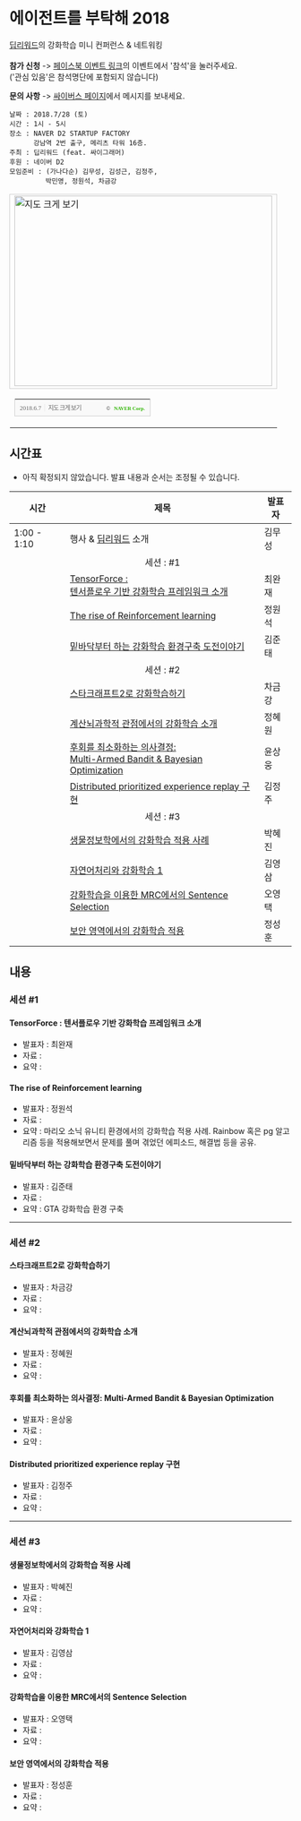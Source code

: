 # 에이전트를 부탁해 2018

<a href="https://www.facebook.com/groups/DeepReward/" onclick="ga('send', 'event', 'OutLink', 'Facebook Click', 'DeepReward Facebook');">딥리워드</a>의 강화학습 미니 컨퍼런스 & 네트워킹<br><br>
<b>참가 신청</b> -> 
<a href="https://www.facebook.com/events/634722176861383/" onclick="ga('send', 'event', 'OutLink', 'Facebook Click', 'Facebook Event - Take care of my agent 2018');">페이스북 이벤트 링크</a>의 이벤트에서 '참석'을 눌러주세요.<br>
('관심 있음'은 참석명단에 포함되지 않습니다)

<b>문의 사항</b> ->
<a href="https://www.facebook.com/thepsybus/" onclick="ga('send', 'event', 'OutLink', 'Facebook Click', 'Psybus Facebook');">싸이버스 페이지</a>에서 메시지를 보내세요.

```
날짜 : 2018.7/28 (토)
시간 : 1시 - 5시
장소 : NAVER D2 STARTUP FACTORY
      강남역 2번 출구, 메리츠 타워 16층.
주최 : 딥리워드 (feat. 싸이그래머)
후원 : 네이버 D2
모임준비 : (가나다순) 김무성, 김성근, 김정주, 
         박민영, 정원석, 차금강 
```

<table cellpadding="0" cellspacing="0" width="462"> <tr> <td style="border:1px solid #cecece;"><a href="https://map.naver.com/?searchCoord=23253178a074931c3f521abc8715ba966285fbc638ec2d6651121b57c1092b65&query=TkFWRVIgRDIgU1RBUlRVUCBGQUNUT1JZ&tab=1&lng=c9155879b5e6034bc84c7124728e3fdf&mapMode=0&mpx=a78aa4df160c7872f2d8e09f28eb5282e36859871936ee02a4e439d705312abf9acaced05af038e53afdec80e7fa77bf&lat=1129c8535ea7581fbe30025ecee64853&dlevel=12&enc=b64&menu=location&__fromRestorer=true" target="_blank"><img src="http://prt.map.naver.com/mashupmap/print?key=p1528347157058_1954321520" width="460" height="340" alt="지도 크게 보기" title="지도 크게 보기" border="0" style="vertical-align:top;"/></a></td> </tr> <tr> <td> <table cellpadding="0" cellspacing="0" width="100%"> <tr> <td height="30" bgcolor="#f9f9f9" align="left" style="padding-left:9px; border-left:1px solid #cecece; border-bottom:1px solid #cecece;"> <span style="font-family: tahoma; font-size: 11px; color:#666;">2018.6.7</span>&nbsp;<span style="font-size: 11px; color:#e5e5e5;">|</span>&nbsp;<a style="font-family: dotum,sans-serif; font-size: 11px; color:#666; text-decoration: none; letter-spacing: -1px;" href="https://map.naver.com/?searchCoord=23253178a074931c3f521abc8715ba966285fbc638ec2d6651121b57c1092b65&query=TkFWRVIgRDIgU1RBUlRVUCBGQUNUT1JZ&tab=1&lng=c9155879b5e6034bc84c7124728e3fdf&mapMode=0&mpx=a78aa4df160c7872f2d8e09f28eb5282e36859871936ee02a4e439d705312abf9acaced05af038e53afdec80e7fa77bf&lat=1129c8535ea7581fbe30025ecee64853&dlevel=12&enc=b64&menu=location&__fromRestorer=true" target="_blank">지도 크게 보기</a> </td> <td width="98" bgcolor="#f9f9f9" align="right" style="text-align:right; padding-right:9px; border-right:1px solid #cecece; border-bottom:1px solid #cecece;"> <span style="float:right;"><span style="font-size:9px; font-family:Verdana, sans-serif; color:#444;">&copy;&nbsp;</span>&nbsp;<a style="font-family:tahoma; font-size:9px; font-weight:bold; color:#2db400; text-decoration:none;" href="http://www.nhncorp.com" target="_blank">NAVER Corp.</a></span> </td> </tr> </table> </td> </tr> </table>

## 시간표

* 아직 확정되지 않았습니다. 발표 내용과 순서는 조정될 수 있습니다.

|시간| 제목  |  발표자  |
|---|---|---|
| 1:00 - 1:10 | 행사 & <a href="https://www.facebook.com/groups/DeepReward/" onclick="ga('send', 'event', 'OutLink', 'DeepReward Facebook');">딥리워드</a> 소개  | 김무성  |
||<center>세션 : #1</center>||
|   | <a href="https://deepreward.github.io/Take-care-of-my-agent/#tensorforce--텐서플로우-기반-강화학습-프레임워크-소개" onclick="ga('send', 'event', 'InLink', 'Title Click', 'TensorForce : 텐서플로우 기반 강화학습 프레임워크 소개');">TensorForce : <br>텐서플로우 기반 강화학습 프레임워크 소개</a> | 최완재 |
|   | <a href="https://deepreward.github.io/Take-care-of-my-agent/#the-rise-of-reinforcement-learning" onclick="ga('send', 'event', 'InLink', 'Title Click', 'The rise of Reinforcement learning');">The rise of Reinforcement learning</a>  | 정원석  |
|   | <a href="https://deepreward.github.io/Take-care-of-my-agent/#밑바닥부터-하는-강화학습-환경구축-도전이야기" onclick="ga('send', 'event', 'InLink', 'Title Click', '밑바닥부터 하는 강화학습 환경구축 도전이야기');"> 밑바닥부터 하는 강화학습 환경구축 도전이야기</a> | 김준태  |
||<center>세션 : #2</center>||
|   | <a href="https://deepreward.github.io/Take-care-of-my-agent/#스타크래프트2로-강화학습하기" onclick="ga('send', 'event', 'InLink', 'Title Click', '계산뇌과학적 관점에서의 강화학습 소개');">스타크래프트2로 강화학습하기</a> | 차금강  |
|   | <a href="https://deepreward.github.io/Take-care-of-my-agent/#계산뇌과학적-관점에서의-강화학습-소개" onclick="ga('send', 'event', 'InLink', 'Title Click', '계산뇌과학적 관점에서의 강화학습 소개');">계산뇌과학적 관점에서의 강화학습 소개</a> | 정혜원  |
|   | <a href="https://deepreward.github.io/Take-care-of-my-agent/#후회를-최소화하는-의사결정-multi-armed-bandit--bayesian-optimization" onclick="ga('send', 'event', 'InLink', 'Title Click', '후회를 최소화하는 의사결정: Multi-Armed Bandit & Bayesian Optimization');">후회를 최소화하는 의사결정: <br>Multi-Armed Bandit & Bayesian Optimization</a>| 윤상웅  |
|   | <a href="https://deepreward.github.io/Take-care-of-my-agent/#distributed-prioritized-experience-replay-구현" onclick="ga('send', 'event', 'InLink', 'Title Click', 'Distributed prioritized experience replay 구현');">Distributed prioritized experience replay 구현</a> | 김정주  |  
||<center>세션 : #3</center>||
|   | <a href="https://deepreward.github.io/Take-care-of-my-agent/#생물정보학에서의-강화학습-적용-사례" onclick="ga('send', 'event', 'InLink', 'Title Click', '생물정보학에서의 강화학습 적용 사례');">생물정보학에서의 강화학습 적용 사례</a> | 박혜진  |
|   | <a href="https://deepreward.github.io/Take-care-of-my-agent/#자연어처리와-강화학습-1" onclick="ga('send', 'event', 'InLink', 'Title Click', '자연어처리와 강화학습 1');">자연어처리와 강화학습 1</a>| 김영삼  |
|   | <a href="https://deepreward.github.io/Take-care-of-my-agent/#강화학습을-이용한-mrc에서의-sentence-selection" onclick="ga('send', 'event', 'InLink', 'Title Click', '강화학습을 이용한 MRC에서의 Sentence Selection');">강화학습을 이용한 MRC에서의 Sentence Selection | 오영택  |
|   | <a href="https://deepreward.github.io/Take-care-of-my-agent/#보안-영역에서의-강화학습-적용" onclick="ga('send', 'event', 'InLink', 'Title Click', '보안 영역에서의 강화학습 적용');">보안 영역에서의 강화학습 적용</a>| 정성훈  |
   

## 내용

### 세션 #1

#### TensorForce : 텐서플로우 기반 강화학습 프레임워크 소개
* 발표자 : 최완재
* 자료 :
* 요약 : 

#### The rise of Reinforcement learning

* 발표자 : 정원석 
* 자료 : 
* 요약 : 마리오 소닉 유니티 환경에서의 강화학습 적용 사례. 
Rainbow 혹은 pg 알고리즘 등을 적용해보면서 문제를 풀며 겪었던 에피소드, 해결법 등을 공유.

#### 밑바닥부터 하는 강화학습 환경구축 도전이야기
* 발표자 : 김준태
* 자료 :
* 요약 : GTA 강화학습 환경 구축

----------

### 세션 #2

#### 스타크래프트2로 강화학습하기
* 발표자 : 차금강
* 자료 : 
* 요약 : 

#### 계산뇌과학적 관점에서의 강화학습 소개
* 발표자 : 정혜원
* 자료 : 
* 요약 : 

#### 후회를 최소화하는 의사결정: Multi-Armed Bandit & Bayesian Optimization
* 발표자 : 윤상웅
* 자료 :
* 요약 : 

#### Distributed prioritized experience replay 구현

* 발표자 : 김정주
* 자료 : 
* 요약 : 

----------

### 세션 #3

#### 생물정보학에서의 강화학습 적용 사례
* 발표자 : 박혜진
* 자료 : 
* 요약 : 

#### 자연어처리와 강화학습 1
* 발표자 : 김영삼
* 자료 : 
* 요약 : 

#### 강화학습을 이용한 MRC에서의 Sentence Selection
* 발표자 : 오영택
* 자료 : 
* 요약 : 

#### 보안 영역에서의 강화학습 적용
* 발표자 : 정성훈
* 자료 :
* 요약 : 










